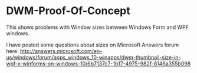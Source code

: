 # DWM-Proof-Of-Concept
This shows problems with Window sizes between Windows Form and WPF windows.

I have posted some questions about sizes on Microsoft Answers forum here:
http://answers.microsoft.com/en-us/windows/forum/apps_windows_10-winapps/dwm-thumbnail-size-in-wpf-x-winforms-on-windows-10/6b7137c7-1b17-4975-982f-8146a355b098
